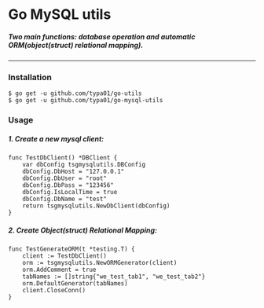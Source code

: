 # Go MySQL utils

##### Two main functions: database operation and automatic ORM(object(struct) relational mapping).

---------------------------------------

### Installation

```
$ go get -u github.com/typa01/go-utils
$ go get -u github.com/typa01/go-mysql-utils
```

### Usage

##### 1. Create a new mysql client:

```
func TestDbClient() *DBClient {
	var dbConfig tsgmysqlutils.DBConfig
	dbConfig.DbHost = "127.0.0.1"
	dbConfig.DbUser = "root"
	dbConfig.DbPass = "123456"
	dbConfig.IsLocalTime = true
	dbConfig.DbName = "test"
	return tsgmysqlutils.NewDbClient(dbConfig)
}
```

##### 2. Create Object(struct) Relational Mapping:

```
func TestGenerateORM(t *testing.T) {
	client := TestDbClient()
	orm := tsgmysqlutils.NewORMGenerator(client)
	orm.AddComment = true
	tabNames := []string{"we_test_tab1", "we_test_tab2"}
	orm.DefaultGenerator(tabNames)
	client.CloseConn()
}
```

